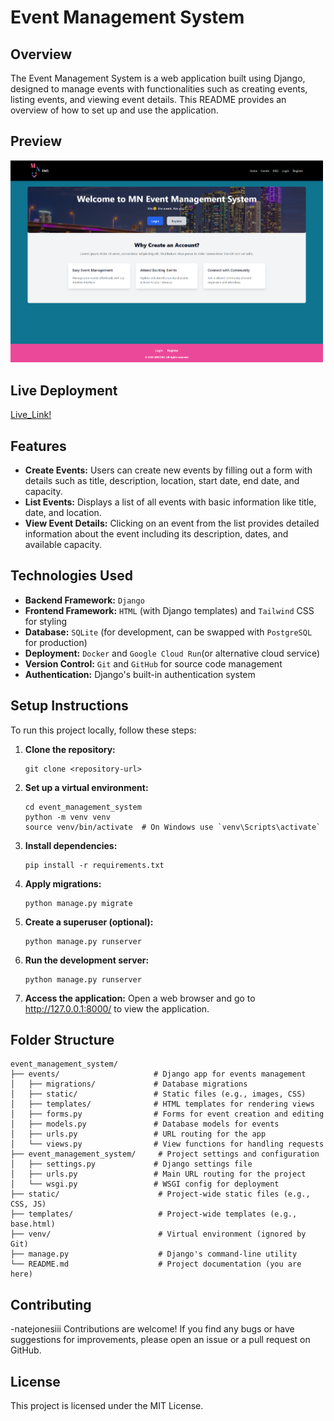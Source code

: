 # Event Management System

## Overview

The Event Management System is a web application built using Django, designed to manage events with functionalities such as creating events, listing events, and viewing event details. This README provides an overview of how to set up and use the application.

## Preview

<img width="500" alt="Tag" src="https://github.com/NateJonesIII/mn_ems/blob/main/document/Header.PNG">

## Live Deployment

[Live_Link!](https://mnems-kw2es23pba-ue.a.run.app)

## Features

- **Create Events:** Users can create new events by filling out a form with details such as title, description, location, start date, end date, and capacity.
- **List Events:** Displays a list of all events with basic information like title, date, and location.
- **View Event Details:** Clicking on an event from the list provides detailed information about the event including its description, dates, and available capacity.

## Technologies Used

- **Backend Framework:** `Django`
- **Frontend Framework:** `HTML` (with Django templates) and `Tailwind` CSS for styling
- **Database:** `SQLite` (for development, can be swapped with `PostgreSQL` for production)
- **Deployment:** `Docker` and `Google Cloud Run`(or alternative cloud service)
- **Version Control:** `Git` and `GitHub` for source code management
- **Authentication:** Django's built-in authentication system

## Setup Instructions

To run this project locally, follow these steps:

1. **Clone the repository:**
   ```
   git clone <repository-url>
   ```
2. **Set up a virtual environment:**

   ```
   cd event_management_system
   python -m venv venv
   source venv/bin/activate  # On Windows use `venv\Scripts\activate`
   ```

3. **Install dependencies:**

   ```
   pip install -r requirements.txt
   ```

4. **Apply migrations:**

   ```
   python manage.py migrate
   ```

5. **Create a superuser (optional):**

   ```
   python manage.py runserver
   ```

6. **Run the development server:**

   ```
   python manage.py runserver
   ```

7. **Access the application:**
   Open a web browser and go to http://127.0.0.1:8000/ to view the application.

## Folder Structure

```
event_management_system/
├── events/                     # Django app for events management
│   ├── migrations/             # Database migrations
│   ├── static/                 # Static files (e.g., images, CSS)
│   ├── templates/              # HTML templates for rendering views
│   ├── forms.py                # Forms for event creation and editing
│   ├── models.py               # Database models for events
│   ├── urls.py                 # URL routing for the app
│   └── views.py                # View functions for handling requests
├── event_management_system/     # Project settings and configuration
│   ├── settings.py             # Django settings file
│   ├── urls.py                 # Main URL routing for the project
│   └── wsgi.py                 # WSGI config for deployment
├── static/                      # Project-wide static files (e.g., CSS, JS)
├── templates/                   # Project-wide templates (e.g., base.html)
├── venv/                        # Virtual environment (ignored by Git)
├── manage.py                    # Django's command-line utility
└── README.md                    # Project documentation (you are here)

```

## Contributing

-natejonesiii
Contributions are welcome! If you find any bugs or have suggestions for improvements, please open an issue or a pull request on GitHub.

## License

This project is licensed under the MIT License.
